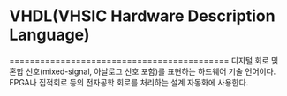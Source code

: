 # VHDL(VHSIC Hardware Description Language)
===========================================
디지털 회로 및 혼합 신호(mixed-signal, 아날로그 신호 포함)를 표현하는 하드웨어 기술 언어이다. FPGA나 집적회로 등의 전자공학 회로를 처리하는 설계 자동화에 사용한다.
